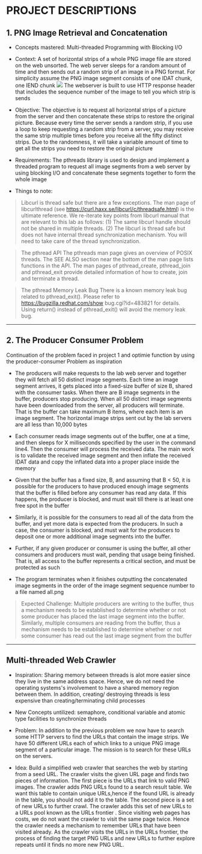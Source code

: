 # PROJECT DESCRIPTIONS

## 1. PNG Image Retrieval and Concatenation
- Concepts mastered: Multi-threaded Programming with Blocking I/O

- Context: A set of horizontal strips of a whole PNG image file are stored on the web unsorted. The web server sleeps for a random amount of time and then sends out a random strip of an image in a PNG format. For simplicity assume the PNG image segment consists of one IDAT chunk, one IEND chunk
![](PNG$20format.JPG)
The webserver is built to use HTTP response header that includes the sequence number of the image to tell you which strip is sends

- Objective: The objective is to request all horizontal strips of a picture from the server and
then concatenate these strips to restore the original picture. Because every time the
server sends a random strip, if you use a loop to keep requesting a random strip
from a server, you may receive the same strip multiple times before you receive all
the fifty distinct strips. Due to the randomness, it will take a variable amount of time
to get all the strips you need to restore the original picture

- Requirements: The pthreads library is used to design and implement a threaded program to request
all image segments from a web server by using blocking I/O and concatenate these
segments together to form the whole image

- Things to note:

> Libcurl is thread safe but there are a few exceptions. The man page of libcurlthread (see https://curl.haxx.se/libcurl/c/threadsafe.html) is the ultimate reference.
We re-iterate key points from libcurl manual that are relevant to this lab as
follows:
(1) The same libcurl handle should not be shared in multiple threads.
(2) The libcurl is thread safe but does not have internal thread synchronization
mechanism. You will need to take care of the thread synchronization.

> The pthread API
The pthreads man page gives an overview of POSIX threads. The SEE ALSO section near the bottom of the man page lists functions in the API. The man pages of pthread_create, pthread_join and pthread_exit
provide detailed information of how to create, join and terminate a thread.

> The pthread Memory Leak Bug
There is a known memory leak bug related to pthread_exit(). Please refer to
https://bugzilla.redhat.com/show bug.cgi?id=483821 for details. Using return()
instead of pthread_exit() will avoid the memory leak bug.

---------------------------------------------------------------------------------

## 2. The Producer Consumer Problem
Continuation of the problem faced in project 1 and optimie function by using the producer-consumer Problem as inspiration

- The producers will make requests to the lab web server and together they will
fetch all 50 distinct image segments. Each time an image segment arrives, it gets
placed into a fixed-size buffer of size B, shared with the consumer tasks. When
there are B image segments in the buffer, producers stop producing. When all 50
distinct image segments have been downloaded from the server, all producers will
terminate. That is the buffer can take maximum B items, where each item is an
image segment. The horizontal image strips sent out by the lab servers are all less than 10,000 bytes

- Each consumer reads image segments out of the buffer, one at a time, and then
sleeps for X milliseconds specified by the user in the command line4. Then the consumer will process the received data. The main work is to validate the received
image segment and then inflate the received IDAT data and copy the inflated data into a proper place inside the memory

- Given that the buffer has a fixed size, B, and assuming that B < 50, it is possible for the producers to have produced enough image segments that the buffer is filled before any consumer has read any data. If this happens, the producer is blocked, and must wait till there is at least one free spot in the buffer

- Similarly, it is possible for the consumers to read all of the data from the buffer, and yet more data is expected from the producers. In such a case, the consumer is blocked, and must wait for the producers to deposit one or more additional image segments into the buffer.

- Further, if any given producer or consumer is using the buffer, all other consumers and producers must wait, pending that usage being finished. That is, all
access to the buffer represents a critical section, and must be protected as such

- The program terminates when it finishes outputting the concatenated image segments in the order of the image segment sequence number to a file  named all.png

> Expected Challenge: Multiple producers are
writing to the buffer, thus a mechanism needs to be established to determine whether or not some producer has placed the last image segment into the buffer. Similarly, multiple consumers are reading from the buffer, thus a mechanism needs to be established to determine whether or not some consumer has read out the last image segment from the buffer

---------------------------------------------------------------------

## Multi-threaded Web Crawler
- Inspiration: Sharing memory between threads is alot more easier since they live in the same address space. Hence, we do not need the operating systems's involvement to have a shared memory region between them. In addition, creating/ destroying threads is less expensive than creating/terminating child processes

- New Concepts untilized: semaphore, conditional variable and atomic type facilities to synchronize threads

- Problem: In addition to the previous problem we now have to search some HTTP servers to find the URLs that contain the image strips. We have 50 different URLs each of which links to a unique PNG image segment of a particular image. The mission is to search for these URLs on the servers.

- Idea: Build a simplified web crawler that searches the web by starting from a seed URL. The crawler visits the given URL page and finds two pieces of information.
The first piece is the URLs that link to valid PNG images. The crawler adds PNG URLs found to a search result table. We want this table to contain unique URLs,hence if the found URL is already in the table, you should not add it to the table.
The second piece is a set of new URLs to further crawl. The crawler adds this set of new URLs to a URLs pool known as the URLs frontier . Since visiting web pages has costs, we do not want the crawler to visit the same page twice. Hence the crawler needs a mechanism to remember URLs that have been visited already. As the crawler visits the URLs in the URLs frontier, the process of finding the target PNG URLs and new URLs to further explore repeats until it finds no more new PNG URL.

